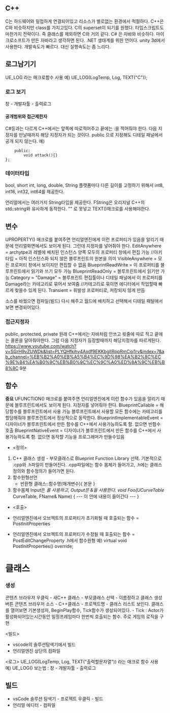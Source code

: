 ## C++
C는 하드웨어와 밀접하게 연결되어있고 리소스가 별로없는 환경에서 적절하다.
C++은 C와 비슷하지만 class를 가지고있다. C의 superset이 되기를 원했다. 타입스크립트도 마찬가지 전략이다.
    즉 클래스를 제외하면 C와 거의 같다.
C# 은 자바와 비슷하다. 마이크로소프트가 만든 자바라고 생각하면 된다. .NET 생태계를 위한 언어다.  unity 3d에서 사용한다. 개발속도가 빠르다. 대신 실행속도는 좀 느리다.

## 로그남기기
UE_LOG 라는 매크로함수 사용
예) UE_LOG(LogTemp, Log, TEXT("C"));

### 로그 보기
창 - 개발자툴 - 출력로그

#### 공개범위와 접근제한자
C#등과는 다르게 C++에서는 앞쪽에 따로적어주고 끝에는 :을 적어줘야 한다.
다음 지정자를 만날때까지 해당 지정자가 되는 것이다.
public 으로 지정해도 디테일 패널에서 공개 되지 않는다.
예)
```class CppClass{
    public:
        void attack(){}
};
```
### 데이터타입
bool, short int, long, double, String
플랫폼마다 다른 길이를 고정하기 위해서 int8, int16, int32, int64를 제공한다.

언리얼에서는 여러가지 String타입을 제공한다.
FString은 오리지널 C++의  std::string와 유사하게 동작한다.
    "" 로 못넣고 TEXT()매크로를 사용해야한다.


## 변수
UPROPERTY()
매크로를 붙여주면 언리얼엔진에게 이런 프로퍼티가 있음을 알리기 때문에 언리얼화면에서도 보이게 된다.
그런데 지정자를 넣어줘야 한다.
EditAnywhere = archytpe과 레벨에 배치된 인스턴스 양쪽 모두의 프로퍼티 창에서 편집 가능
    //아키타입 = 아직 인스턴스화 되지 않은 블루프린트의 원본을 의미
VisibleAnywhere = 모든 프로퍼티 창에서 보이지만 편집할 수 없음
BlueprintReadWrite = 이 프로퍼티를 블루프린트에서 읽기와 쓰기 모두 가능
BlueprintReadOnly = 블루프린트에서 읽기만 가능
Category = "Damage" = 블루프린트 편집툴이나 디테일 패널에서 이 프로퍼티를 Damage라는 카테고리로 묶어서 보여줌
    //카테고리로 묶이면 에디터에서 작업할때 빠르게 찾을수 있게 된다.
Transient = 휘발성 프로퍼티로, 저장되지 않게 만듬

소스를 바꿨으면 컴파일(빌드) 다시 해주고 월드에 배치하고 선택해서 디테일 패털에서 보면 변경되어있다.

### 접근지정자
public, protected, private
원래 C++에서는 자바처럼 안쓰고 윗줄에 따로 적고 끝에는 콜론을 달아줘야한다. 그럼 다음 지정자가 등장할때까지 해당지정자를 따르게된다.
https://www.youtube.com/watch?v=SGrH9vZUWDk&list=PLYQHfkihy4Axdf9EKKbgIlRppRmCoj1rv&index=7&ab_channel=%EB%B2%A0%EB%A5%B4%EC%9D%98%EA%B2%8C%EC%9E%84%EA%B0%9C%EB%B0%9C%EC%9C%A0%ED%8A%9C%EB%B8%8C
9분

## 함수
**중요** UFUNCTION()  매크로를 붙여주면 언리얼엔진에게 이런 함수가 있음을 알리기 때문에 블루프린트에서도 보이게 된다.
지정자를 넣어줘야 한다.
BlueprintCallable = 해당함수를 블루프린트에서 사용 가능
    블루프린트에서 사용할 모든 함수에는 카테고리를 할당해줘야 블루프린트에서 정상적으로 동작한다.
BlueprintImplementableEvent = 디자이너가 블루프린트에서 만든 함수를 C++에서 사용가능하도록 함. 없으면 빈함수 호출
BlueprintNativeEvent = 디자이너가 블루프린트에서 만든 함수를 C++에서 사용가능하도록 함. 없으면 동작할 기능을 프로그래머가 만들수있음

- <정의>
1. C++ 클래스 생성 - 부모클래스로 Blueprint Function Library 선택. 
기본적으로 .cpp와 .h파일이 만들어진다.
.cpp파일에는 함수 몸체가 들어가고, .h에는 클래스 정의와 함수정의가 들어가면 된다.
2. 함수원형선언
    - 반환형 클래스::함수명(매개변수){
        본문
        }
3. 함수몸체
Input은 *를 사용하고, Output은 &을 사용한다.
void Foo(UCurveTable* CurveTable, FName& Name)
{
	--- 이 안에 내용이 들어간다 ---
}
- <호출>

- 언리얼엔진에서 오브젝트의 프로퍼티가 초기화될 때 호출되는 함수 = PostInitProperties
- 언리얼엔진에서 오브젝트의 프로퍼티가 수정될 때 호출되는 함수 = PostEditChangeProperty
 .h에서 함수원형 예) virtual void PostInitProperties() override;



# 클래스
### 생성
콘텐츠 브라우저 우클릭 - 새C++ 클래스 - 부모클래스 선택 - 이름정하고 클래스 생성버튼
콘텐츠 브라우저 소스 - C++클래스 - 프로젝트명 - 클래스 리스트 보인다.
클래스를 열어보면 기본생성자, BeginPlay함수, Tick함수가 생성되어있다.
    - Tick :  Actor가 활성화되어있는시간동안 일정프레임마다 한번씩 호출되는 함수. 주로 게임의 로직을 구현

<빌드>
- vscode의 솔루션탐색기에서 빌드
- 언리얼엔진 상단의 컴파일

<로그>
UE_LOG(LogTemp, Log, TEXT("출력할문자열")) 라는 매크로 함수 사용
예) UE_LOG()
보는법 : 창 - 개발자툴 - 출력로그


## 빌드

- vsCode 솔루션 탐색기 - 프로젝트 우클릭 - 빌드
- 언리얼 에디터 - 컴파일